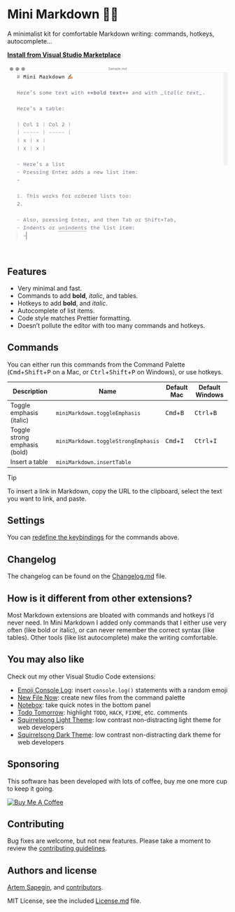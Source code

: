 # Mini Markdown ✍🏼

A minimalist kit for comfortable Markdown writing: commands, hotkeys, autocomplete…

**[Install from Visual Studio Marketplace](https://marketplace.visualstudio.com/items?itemName=sapegin.mini-markdown)**

![Mini Markdown Visual Studio Code extension](./screenshots/screenshot.png)

## Features

- Very minimal and fast.
- Commands to add **bold**, _italic_, and tables.
- Hotkeys to add **bold**, and _italic_.
- Autocomplete of list items.
- Code style matches Prettier formatting.
- Doesn’t pollute the editor with too many commands and hotkeys.

## Commands

You can either run this commands from the Command Palette (<kbd>Cmd</kbd>+<kbd>Shift</kbd>+<kbd>P</kbd> on a Mac, or <kbd>Ctrl</kbd>+<kbd>Shift</kbd>+<kbd>P</kbd> on Windows), or use hotkeys.

| Description | Name | Default Mac | Default Windows |
| --- | --- | --- | --- |
| Toggle emphasis (italic) | `miniMarkdown.toggleEmphasis` | <kbd>Cmd</kbd>+<kbd>B</kbd> | <kbd>Ctrl</kbd>+<kbd>B</kbd> |
| Toggle strong emphasis (bold) | `miniMarkdown.toggleStrongEmphasis` | <kbd>Cmd</kbd>+<kbd>I</kbd> | <kbd>Ctrl</kbd>+<kbd>I</kbd> |
| Insert a table | `miniMarkdown.insertTable` |  |  |

> [!TIP]  
> To insert a link in Markdown, copy the URL to the clipboard, select the text you want to link, and paste.

## Settings

You can [redefine the keybindings](https://code.visualstudio.com/docs/getstarted/keybindings) for the commands above.

## Changelog

The changelog can be found on the [Changelog.md](./Changelog.md) file.

## How is it different from other extensions?

Most Markdown extensions are bloated with commands and hotkeys I’d never need. In Mini Markdown I added only commands that I either use very often (like bold or italic), or can never remember the correct syntax (like tables). Other tools (like list autocomplete) make the writing comfortable.

## You may also like

Check out my other Visual Studio Code extensions:

- [Emoji Console Log](https://marketplace.visualstudio.com/items?itemName=sapegin.emoji-console-log): insert `console.log()` statements with a random emoji
- [New File Now](https://marketplace.visualstudio.com/items?itemName=sapegin.new-file-now): create new files from the command palette
- [Notebox](https://marketplace.visualstudio.com/items?itemName=sapegin.notebox): take quick notes in the bottom panel
- [Todo Tomorrow](https://marketplace.visualstudio.com/items?itemName=sapegin.todo-tomorrow): highlight `TODO`, `HACK`, `FIXME`, etc. comments
- [Squirrelsong Light Theme](https://marketplace.visualstudio.com/items?itemName=sapegin.Theme-SquirrelsongLight): low contrast non-distracting light theme for web developers
- [Squirrelsong Dark Theme](https://marketplace.visualstudio.com/items?itemName=sapegin.Theme-SquirrelsongDark): low contrast non-distracting dark theme for web developers

## Sponsoring

This software has been developed with lots of coffee, buy me one more cup to keep it going.

<a href="https://www.buymeacoffee.com/sapegin" target="_blank"><img src="https://cdn.buymeacoffee.com/buttons/lato-orange.png" alt="Buy Me A Coffee" height="51" width="217"></a>

## Contributing

Bug fixes are welcome, but not new features. Please take a moment to review the [contributing guidelines](Contributing.md).

## Authors and license

[Artem Sapegin](https://sapegin.me), and [contributors](https://github.com/sapegin/vscode-mini-markdown/graphs/contributors).

MIT License, see the included [License.md](License.md) file.

